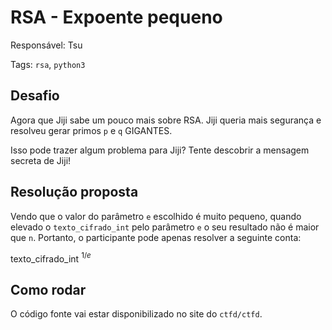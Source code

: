 # RSA - Expoente pequeno

Responsável: Tsu

Tags: `rsa`, `python3`

## Desafio

Agora que Jiji sabe um pouco mais sobre RSA. Jiji queria mais segurança e resolveu gerar primos `p` e `q` GIGANTES.

Isso pode trazer algum problema para Jiji? Tente descobrir a mensagem secreta de Jiji!

## Resolução proposta

Vendo que o valor do parâmetro `e` escolhido é muito pequeno, quando elevado o `texto_cifrado_int` pelo parâmetro `e` o seu resultado não é maior que `n`. Portanto, o participante pode apenas resolver a seguinte conta:

texto\_cifrado\_int $^{1/e}$

## Como rodar

O código fonte vai estar disponibilizado no site do `ctfd/ctfd`.
